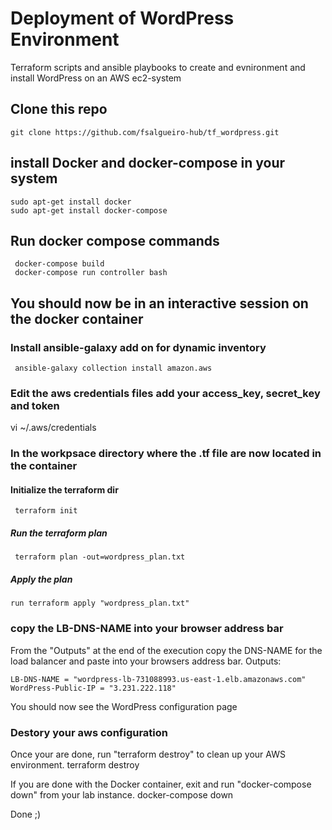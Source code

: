 # Deployment of WordPress Environment
Terraform scripts and ansible playbooks to create and evnironment and install WordPress on an AWS ec2-system

## Clone this repo
    git clone https://github.com/fsalgueiro-hub/tf_wordpress.git

## install Docker and docker-compose in your system
    sudo apt-get install docker
    sudo apt-get install docker-compose

## Run docker compose commands
     docker-compose build
     docker-compose run controller bash

## You should now be in an interactive session on the docker container

### Install ansible-galaxy add on for dynamic inventory
     ansible-galaxy collection install amazon.aws 
### Edit the aws credentials files add your access_key, secret_key and token
vi ~/.aws/credentials 

### In the workpsace directory where the .tf file are now located in the container
#### Initialize the terraform dir
     terraform init
##### Run the terraform plan
     terraform plan -out=wordpress_plan.txt
##### Apply the plan
    run terraform apply "wordpress_plan.txt"

### copy the LB-DNS-NAME into your browser address bar
From the "Outputs" at the end of the execution copy the DNS-NAME for the load balancer and paste
into your browsers address bar.
    Outputs:

    LB-DNS-NAME = "wordpress-lb-731088993.us-east-1.elb.amazonaws.com"
    WordPress-Public-IP = "3.231.222.118"


You should now see the WordPress configuration page

### Destory your aws configuration

Once your are done, run "terraform destroy" to clean up your AWS environment.
    terraform destroy
   
If you are done with the Docker container, exit and run "docker-compose down" from your lab instance. 
    docker-compose down

Done ;)
